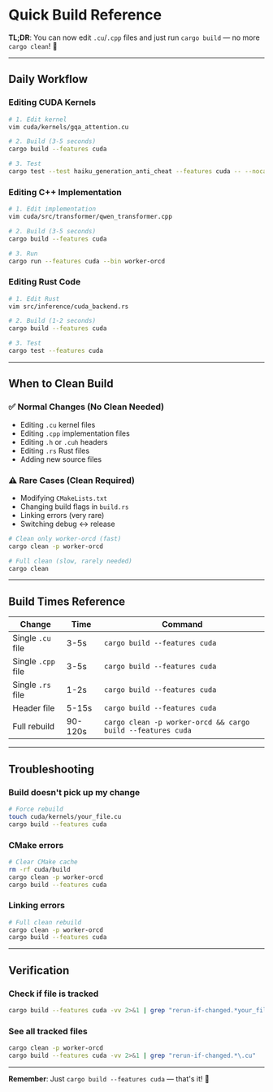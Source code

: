 # Quick Build Reference

**TL;DR**: You can now edit `.cu`/`.cpp` files and just run `cargo build` — no more `cargo clean`! 🎉

---

## Daily Workflow

### Editing CUDA Kernels
```bash
# 1. Edit kernel
vim cuda/kernels/gqa_attention.cu

# 2. Build (3-5 seconds)
cargo build --features cuda

# 3. Test
cargo test --test haiku_generation_anti_cheat --features cuda -- --nocapture --ignored
```

### Editing C++ Implementation
```bash
# 1. Edit implementation
vim cuda/src/transformer/qwen_transformer.cpp

# 2. Build (3-5 seconds)
cargo build --features cuda

# 3. Run
cargo run --features cuda --bin worker-orcd
```

### Editing Rust Code
```bash
# 1. Edit Rust
vim src/inference/cuda_backend.rs

# 2. Build (1-2 seconds)
cargo build --features cuda

# 3. Test
cargo test --features cuda
```

---

## When to Clean Build

### ✅ Normal Changes (No Clean Needed)
- Editing `.cu` kernel files
- Editing `.cpp` implementation files
- Editing `.h` or `.cuh` headers
- Editing `.rs` Rust files
- Adding new source files

### ⚠️ Rare Cases (Clean Required)
- Modifying `CMakeLists.txt`
- Changing build flags in `build.rs`
- Linking errors (very rare)
- Switching debug ↔ release

```bash
# Clean only worker-orcd (fast)
cargo clean -p worker-orcd

# Full clean (slow, rarely needed)
cargo clean
```

---

## Build Times Reference

| Change | Time | Command |
|--------|------|---------|
| Single `.cu` file | 3-5s | `cargo build --features cuda` |
| Single `.cpp` file | 3-5s | `cargo build --features cuda` |
| Single `.rs` file | 1-2s | `cargo build --features cuda` |
| Header file | 5-15s | `cargo build --features cuda` |
| Full rebuild | 90-120s | `cargo clean -p worker-orcd && cargo build --features cuda` |

---

## Troubleshooting

### Build doesn't pick up my change
```bash
# Force rebuild
touch cuda/kernels/your_file.cu
cargo build --features cuda
```

### CMake errors
```bash
# Clear CMake cache
rm -rf cuda/build
cargo clean -p worker-orcd
cargo build --features cuda
```

### Linking errors
```bash
# Full clean rebuild
cargo clean -p worker-orcd
cargo build --features cuda
```

---

## Verification

### Check if file is tracked
```bash
cargo build --features cuda -vv 2>&1 | grep "rerun-if-changed.*your_file"
```

### See all tracked files
```bash
cargo clean -p worker-orcd
cargo build --features cuda -vv 2>&1 | grep "rerun-if-changed.*\.cu"
```

---

**Remember**: Just `cargo build --features cuda` — that's it! 🚀
